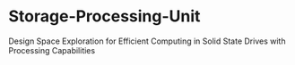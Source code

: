 Storage-Processing-Unit
=======================

Design Space Exploration for Efficient Computing in Solid State Drives with Processing Capabilities
